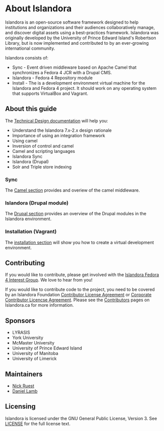 # About Islandora

Islandora is an open-source software framework designed to help institutions and organizations and their audiences collaboratively manage, and discover digital assets using a best-practices framework.  Islandora was originally developed by the University of Prince Edward Island's Robertson Library, but is now implemented and contributed to by an ever-growing international community.

Islandora consists of:

  * Sync - Event driven middleware based on Apache Camel that synchronizes a Fedora 4 JCR with a Drupal CMS.
  * Islandora - Fedora 4 Repository module
  * Install - The is a development environment virtual machine for the Islandora and Fedora 4 project. It should work on any operating system that supports VirtualBox and Vagrant.

## About this guide

The [Technical Design documentation](technical-design/technical_documentation.md) will help you:

  * Understand the Islandora 7.x-2.x design rationale
  * Importance of using an integration framework
  * Using camel
  * Inversion of control and camel
  * Camel and scripting languages
  * Islandora Sync
  * Islandora (Drupal)
  * Solr and Triple store indexing

### Sync

The [Camel section](camel/sync/README.md) provides and overiew of the camel middleware.

### Islandora (Drupal module)

The [Drupal section](drupal/islandora/README.md) provides an overview of the Drupal modules in the Islandora environment.

### Installation (Vagrant)

The [installation section](install/README.md) will show you how to create a virtual development environment.

## Contributing

If you would like to contribute, please get involved with the [Islandora Fedora 4 Interest Group](https://github.com/Islandora/Islandora-Fedora4-Interest-Group). We love to hear from you!

If you would like to contribute code to the project, you need to be covered by an Islandora Foundation [Contributor License Agreement](http://islandora.ca/sites/default/files/islandora_cla.pdf) or [Corporate Contributor Licencse Agreement](http://islandora.ca/sites/default/files/islandora_ccla.pdf). Please see the [Contributors](http://islandora.ca/resources/contributors) pages on Islandora.ca for more information.

## Sponsors

* LYRASIS
* York University
* McMaster University
* University of Prince Edward Island
* University of Manitoba
* University of Limerick

## Maintainers

* [Nick Ruest](https://github.com/ruebot)
* [Daniel Lamb](https://github.com/daniel-dgi/)

## Licensing

Islandora is licensed under the GNU General Public License, Version 3. See [LICENSE](https://github.com/Islandora-Labs/islandora/blob/7.x-2.x/LICENSE) for the full license text.
